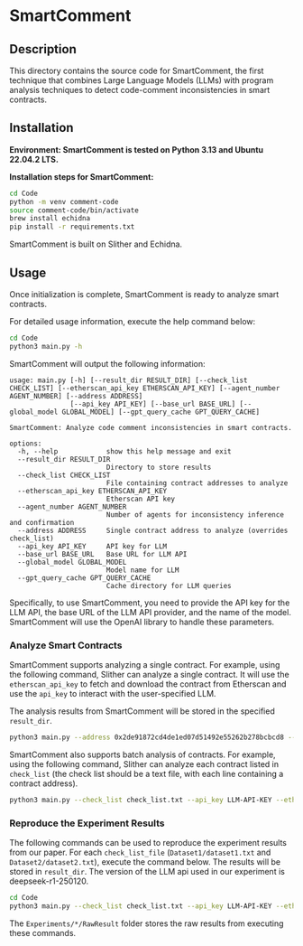 # SmartComment

## Description

This directory contains the source code for SmartComment, the first technique that combines Large Language Models (LLMs) with program analysis techniques to detect code-comment inconsistencies in smart contracts.

## Installation

**Environment: SmartComment is tested on Python 3.13 and Ubuntu 22.04.2 LTS.**

**Installation steps for SmartComment:**

```bash
cd Code
python -m venv comment-code
source comment-code/bin/activate
brew install echidna
pip install -r requirements.txt
```

SmartComment is built on Slither and Echidna.

## Usage

Once initialization is complete, SmartComment is ready to analyze smart contracts.

For detailed usage information, execute the help command below:

```bash
cd Code
python3 main.py -h
```

SmartComment will output the following information:

```
usage: main.py [-h] [--result_dir RESULT_DIR] [--check_list CHECK_LIST] [--etherscan_api_key ETHERSCAN_API_KEY] [--agent_number AGENT_NUMBER] [--address ADDRESS]
               [--api_key API_KEY] [--base_url BASE_URL] [--global_model GLOBAL_MODEL] [--gpt_query_cache GPT_QUERY_CACHE]

SmartComment: Analyze code comment inconsistencies in smart contracts.

options:
  -h, --help            show this help message and exit
  --result_dir RESULT_DIR
                        Directory to store results
  --check_list CHECK_LIST
                        File containing contract addresses to analyze
  --etherscan_api_key ETHERSCAN_API_KEY
                        Etherscan API key
  --agent_number AGENT_NUMBER
                        Number of agents for inconsistency inference and confirmation
  --address ADDRESS     Single contract address to analyze (overrides check_list)
  --api_key API_KEY     API key for LLM
  --base_url BASE_URL   Base URL for LLM API
  --global_model GLOBAL_MODEL
                        Model name for LLM
  --gpt_query_cache GPT_QUERY_CACHE
                        Cache directory for LLM queries
```

Specifically, to use SmartComment, you need to provide the API key for the LLM API, the base URL of the LLM API provider, and the name of the model. SmartComment will use the OpenAI library to handle these parameters.

### Analyze Smart Contracts

SmartComment supports analyzing a single contract. For example, using the following command, Slither can analyze a single contract. It will use the `etherscan_api_key` to fetch and download the contract from Etherscan and use the `api_key` to interact with the user-specified LLM.

The analysis results from SmartComment will be stored in the specified `result_dir`.

```bash
python3 main.py --address 0x2de91872cd4de1ed07d51492e55262b278bcbcd8 --api_key LLM-API-KEY --base_url --etherscan_api_key Etherscan-API-Key LLM-API-Base-URL --global_model deepseek-r1-250120  --result_dir Result-Dir
```

SmartComment also supports batch analysis of contracts. For example, using the following command, Slither can analyze each contract listed in `check_list` (the check list should be a text file, with each line containing a contract address).

```bash
python3 main.py --check_list check_list.txt --api_key LLM-API-KEY --etherscan_api_key Etherscan-API-Key --base_url LLM-API-Base-URL --global_model deepseek-r1-250120 --result_dir Result-Dir
```



### Reproduce the Experiment Results

The following commands can be used to reproduce the experiment results from our paper. For each `check_list_file` (`Dataset1/dataset1.txt` and `Dataset2/dataset2.txt`), execute the command below. The results will be stored in `result_dir`. The version of the LLM api used in our experiment is deepseek-r1-250120.

```bash
cd Code
python3 main.py --check_list check_list.txt --api_key LLM-API-KEY --etherscan_api_key Etherscan-API-Key --base_url LLM-API-Base-URL --global_model deepseek-r1-250120 --result_dir Result-Dir
```

The `Experiments/*/RawResult` folder stores the raw results from executing these commands.